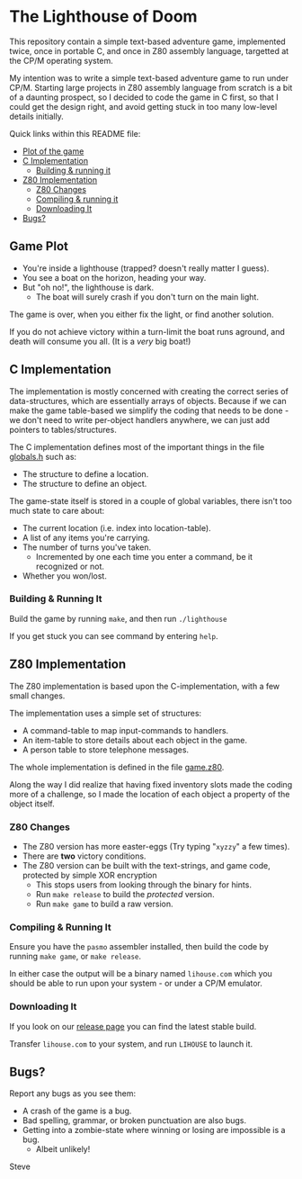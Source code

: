 # The Lighthouse of Doom

This repository contain a simple text-based adventure game, implemented
twice, once in portable C, and once in Z80 assembly language, targetted
at the CP/M operating system.

My intention was to write a simple text-based adventure game to run under
CP/M.  Starting large projects in Z80 assembly language from scratch
is a bit of a daunting prospect, so I decided to code the game in C first,
so that I could get the design right, and avoid getting stuck in too many
low-level details initially.

Quick links within this README file:

* [Plot of the game](#game-plot)
* [C Implementation](#c-implementation)
  * [Building & running it](#building--running-it)
* [Z80 Implementation](#z80-implementation)
  * [Z80 Changes](#z80-changes)
  * [Compiling & running it](#compiling--running-it)
  * [Downloading It](#downloading-it)
* [Bugs?](#bugs)


## Game Plot

* You're inside a lighthouse (trapped? doesn't really matter I guess).
* You see a boat on the horizon, heading your way.
* But "oh no!", the lighthouse is dark.
  * The boat will surely crash if you don't turn on the main light.

The game is over, when you either fix the light, or find another solution.

If you do not achieve victory within a turn-limit the boat runs aground, and
death will consume you all.  (It is a _very_ big boat!)



## C Implementation

The implementation is mostly concerned with creating the correct series of
data-structures, which are essentially arrays of objects.  Because if we
can make the game table-based we simplify the coding that needs to be
done - we don't need to write per-object handlers anywhere, we can just
add pointers to tables/structures.

The C implementation defines most of the important things in the file [globals.h](globals.h) such as:

* The structure to define a location.
* The structure to define an object.

The game-state itself is stored in a couple of global variables, there isn't
too much state to care about:

* The current location (i.e. index into location-table).
* A list of any items you're carrying.
* The number of turns you've taken.
  * Incremented by one each time you enter a command, be it recognized or not.
* Whether you won/lost.


### Building & Running It

Build the game by running `make`, and then run `./lighthouse`

If you get stuck you can see command by entering `help`.



## Z80 Implementation

The Z80 implementation is based upon the C-implementation, with a few
small changes.

The implementation uses a simple set of structures:

* A command-table to map input-commands to handlers.
* An item-table to store details about each object in the game.
* A person table to store telephone messages.

The whole implementation is defined in the file [game.z80](game.z80).

Along the way I did realize that having fixed inventory slots made the
coding more of a challenge, so I made the location of each object a
property of the object itself.


### Z80 Changes

* The Z80 version has more easter-eggs (Try typing "`xyzzy`" a few times).
* There are __two__ victory conditions.
* The Z80 version can be built with the text-strings, and game code, protected by simple XOR encryption
  * This stops users from looking through the binary for hints.
  * Run `make release` to build the _protected_ version.
  * Run `make game` to build a raw version.


### Compiling & Running It

Ensure you have the `pasmo` assembler installed, then build the code
by running `make game`, or `make release`.

In either case the output will be a binary named `lihouse.com` which you
should be able to run upon your system - or under a CP/M emulator.


### Downloading It

If you look on our [release page](https://github.com/skx/lighthouse-of-doom/releases/) you can find the latest stable build.

Transfer `lihouse.com` to your system, and run `LIHOUSE` to launch it.


## Bugs?

Report any bugs as you see them:

* A crash of the game is a bug.
* Bad spelling, grammar, or broken punctuation are also bugs.
* Getting into a zombie-state where winning or losing are impossible is a bug.
  * Albeit unlikely!


Steve

